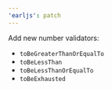 ```yaml
---
'earljs': patch
---
```


Add new number validators:
  - `toBeGreaterThanOrEqualTo`
  - `toBeLessThan`
  - `toBeLessThanOrEqualTo`
  - `toBeExhausted` 
